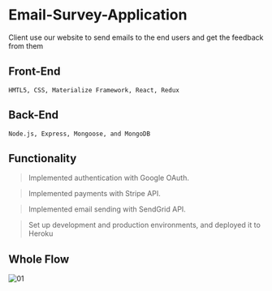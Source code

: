 # Email-Survey-Application
Client use our website to send emails to the end users and get the feedback from them
## Front-End
`HMTL5, CSS, Materialize Framework, React, Redux`
## Back-End
`Node.js, Express, Mongoose, and MongoDB`
## Functionality
> Implemented authentication with Google OAuth.

> Implemented payments with Stripe API.

> Implemented email sending with SendGrid API.

> Set up development and production environments, and deployed it to Heroku

## Whole Flow
![01](https://user-images.githubusercontent.com/37192026/39200841-df6699b4-47b2-11e8-84cc-98a27049b6ea.jpg)

